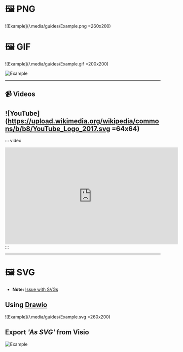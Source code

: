 # :framed_picture: PNG
![Example](/.media/guides/Example.png =260x200)

# :framed_picture: GIF
![Example](/.media/guides/Example.gif =200x200)

![Example](/.media/guides/Example-2.gif)

---

## 📹 Videos
## ![YouTube](https://upload.wikimedia.org/wikipedia/commons/b/b8/YouTube_Logo_2017.svg =64x64)
::: video
<iframe width="560" height="315" src="https://www.youtube.com/embed/0G4_sC0SBps" title="YouTube video player" frameborder="0" allow="accelerometer; autoplay; clipboard-write; encrypted-media; gyroscope; picture-in-picture" allowfullscreen></iframe>
:::

---


# :framed_picture: SVG
- **Note:** [Issue with SVGs](https://developercommunity.visualstudio.com/t/referenced-svg-images-dont-work-in-azure-devops-wi/619280)

## Using [Drawio](https://app.diagrams.net/)
![Example](/.media/guides/Example.svg =260x200)

## Export _'As SVG'_ from Visio
![Example](/.media/guides/Example-2.svg)





